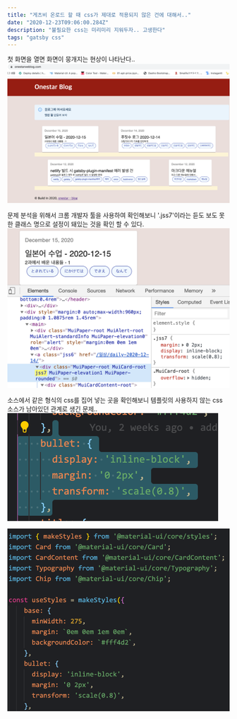 ```yaml
---
title: "게츠비 온로드 할 때 css가 제대로 적용되지 않은 건에 대해서.."
date: "2020-12-23T09:06:00.284Z"
description: "불필요한 css는 미리미리 지워두자.. 고생한다"
tags: "gatsby css"
---
```

첫 화면을 열면 화면이 뭉개지는 현상이 나타난다..
![](2020-12-23-09-27-09.png)

문제 분석을 위해서 크롬 개발자 툴을 사용하여 확인해보니 '.jss7'이라는 듣도 보도 못한 클래스 명으로 설정이 돼있는 것을 확인 할 수 있다.
![](2020-12-23-09-27-46.png)

소스에서 같은 형식의 css를 집어 넣는 곳을 확인해보니 템플릿의 사용하지 않는 css 소스가 남아있던 관계로 생긴 문제..
![](2020-12-23-09-25-44.png)

![](2020-12-23-09-30-37.png)